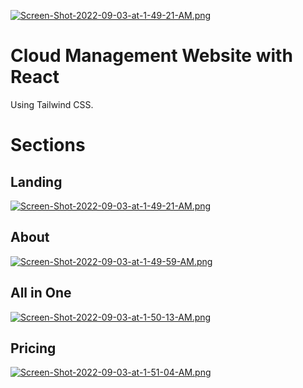 [![Screen-Shot-2022-09-03-at-1-49-21-AM.png](https://i.postimg.cc/W4ZMbXDF/Screen-Shot-2022-09-03-at-1-49-21-AM.png)](https://postimg.cc/d7q75Rjw)

# Cloud Management Website with React
Using Tailwind CSS.

# Sections
## Landing
[![Screen-Shot-2022-09-03-at-1-49-21-AM.png](https://i.postimg.cc/W4ZMbXDF/Screen-Shot-2022-09-03-at-1-49-21-AM.png)](https://postimg.cc/d7q75Rjw)

## About 
[![Screen-Shot-2022-09-03-at-1-49-59-AM.png](https://i.postimg.cc/PJXZyHSY/Screen-Shot-2022-09-03-at-1-49-59-AM.png)](https://postimg.cc/9RkrX65Q)

## All in One
[![Screen-Shot-2022-09-03-at-1-50-13-AM.png](https://i.postimg.cc/Nj9XppkJ/Screen-Shot-2022-09-03-at-1-50-13-AM.png)](https://postimg.cc/v4yDm7jf)

## Pricing
[![Screen-Shot-2022-09-03-at-1-51-04-AM.png](https://i.postimg.cc/xTRQB2tq/Screen-Shot-2022-09-03-at-1-51-04-AM.png)](https://postimg.cc/F77wJ2tQ)